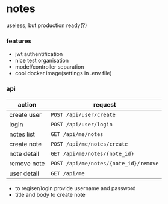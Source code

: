 # notes
useless, but production ready(?)

### features
* jwt authentification
* nice test organisation
* model/controller separation
* cool docker image(settings in .env file)

### api
action      | request
----------- | ---------------
create user | `POST /api/user/create`
login	      | `POST /api/user/login`
notes list  | `GET /api/me/notes`
create note | `POST /api/me/notes/create`
note detail | `GET /api/me/notes/{note_id}`
remove note | `POST /api/me/notes/{note_id}/remove`
user detail | `GET /api/me`

* to regiser/login provide username and password
* title and body to create note
